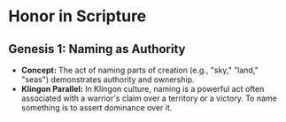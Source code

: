 # Honor in Scripture

## Genesis 1: Naming as Authority

- **Concept:** The act of naming parts of creation (e.g., "sky," "land," "seas") demonstrates authority and ownership.
- **Klingon Parallel:** In Klingon culture, naming is a powerful act often associated with a warrior's claim over a territory or a victory. To name something is to assert dominance over it.

